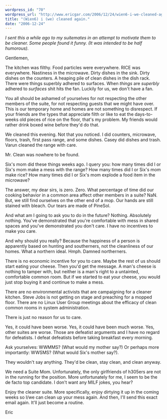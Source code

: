```yaml
---
wordpress_id: "70"
wordpress_url: "http://www.ericgar.com/2006/12/24/wien6-i-we-cleaned-again/"
title: "(Wien6) i (we) cleaned again."
date: "2006-12-24"
---
```

*I sent this a while ago to my suitemates in an attempt to motivate
them to be cleaner. Some people found it funny. (It was intended to
be half humorous).*

Gentlemen,

The kitchen was filthy. Food particles were everywhere. RICE was
everywhere. Nastiness in the microwave. Dirty dishes in the sink.
Dirty dishes on the counters. A heaping pile of clean dishes in the
dish rack. There were things superbly adhered to surfaces. When
*things* are *superbly* adhered to *surfaces* shit hits the fan.
Luckily for us, we don't have a fan.

You all should be ashamed of yourselves for not respecting the other
members of the suite, for not respecting guests that we might have
over. This is our temporary home and homes are not something to
disrespect. If your friends are the types that appreciate filth
or like to eat the days-to-weeks old pieces of rice on the floor,
that's my problem. My friends would rather drink boxed wine before
they'd do that.

We cleaned this evening. Not that you noticed. I did counters,
microwave, floors, trash, first pass range, and some dishes. Casey
did dishes and trash. Varun cleaned the range with care.

Mr. Clean was nowhere to be found.

Six's mom did these things weeks ago. I query you: how many times
did I or Six's mom make a mess with the range? How many times did I
or Six's mom make rice? How many times did I or Six's mom explode a
food item in the microwave?

The answer, my dear sirs, is zero. Zero. What percentage of time
did our cooking behavior in a common area affect other members in a
suite? NaN. But, we still find ourselves on the other end of a mop. Our
hands are still stained with bleach. Our tears are made of PineSol.

And what am I going to ask you to do in the future? Nothing. Absolutely
nothing. You've demonstrated that you're comfortable with mess in
shared spaces and you've demonstrated you don't care. I have no
incentives to make you care.

And why should you really? Because the happiness of a person is
apparently based on hunting and southerners, not the cleanliness of
our homes. What a northern ideal. Hmph. Damned northerners.

There is no economic incentive for you to care. Maybe the rest of us
should start eating your cheese. Then you'd get the message. A man's
cheese is nothing to tamper with, but neither is a man's right to
a untainted, comfortable common room. But if we started to eat your
cheese, you would just stop buying it and continue to make a mess.

There are no environmental activists that are campaigning for a
cleaner kitchen. Steve Jobs is not getting on stage and preaching
for a mopped floor. There are no Linux User Group meetings about the
efficacy of clean common rooms in system administration.

There is just no reason for us to care.

Yes, it could have been worse. Yes, it could have been much worse. Yes,
other suites are worse. Those are defeatist arguments and I have no
regard for defeatists. I defeat defeatists before taking breakfast
every morning.

Ask yourselves: WWMMS? (What would my mother say?) Or perhaps more
importantly: WWSMS? (What would Six's mother say?).

They wouldn't say anything. They'd be clean, stay clean, and clean
anyway.

We need a Suite Mom. Unfortunately, the only girlfriends of h305ers
are not in the running for the position. More unfortunately for me,
I seem to be the de facto top candidate. I don't want any MILF jokes,
you hear?

Enjoy the cleaner suite. More specifically, enjoy dirtying it up
in the coming weeks so I/we can clean up your mess again. And then,
I'll send this exact email again. It'll just become a routine.

Eric

